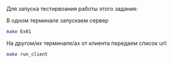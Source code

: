 Для запуска тестирвоания работы этого задания:

В одном терминале запускаем сервер

```bash
make Ex01
```

На другом/их терминале/ах от клиента передаем список url:

```bash
make run_client
```
